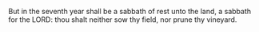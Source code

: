 But in the seventh year shall be a sabbath of rest unto the land, a sabbath for the LORD: thou shalt neither sow thy field, nor prune thy vineyard.
